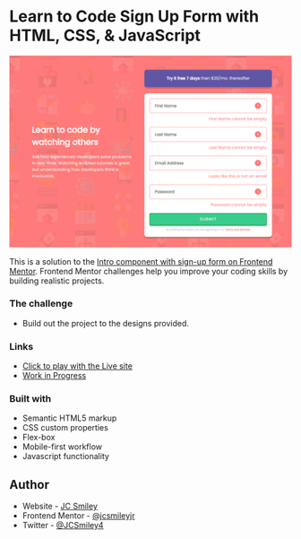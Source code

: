 # Learn to Code Sign Up Form with HTML, CSS, & JavaScript

![Final Outcome](./images/error-message.PNG)

This is a solution to the [Intro component with sign-up form on Frontend Mentor](https://www.frontendmentor.io/challenges/intro-component-with-signup-form-5cf91bd49edda32581d28fd1). Frontend Mentor challenges help you improve your coding skills by building realistic projects.

### The challenge

- Build out the project to the designs provided.

### Links

- [Click to play with the Live site](https://jcsmileyjr.github.io/Intro-Signup-Form/)
- [Work in Progress](https://dev.to/jcsmileyjr/frontend-challenge-10-four-card-feature-4cj6)

### Built with

- Semantic HTML5 markup
- CSS custom properties
- Flex-box
- Mobile-first workflow
- Javascript functionality

## Author

- Website - [JC Smiley](https://www.jcsmileyjr.com)
- Frontend Mentor - [@jcsmileyjr](https://www.frontendmentor.io/profile/jcsmileyjr)
- Twitter - [@JCSmiley4](https://twitter.com/JCSmiley4)
